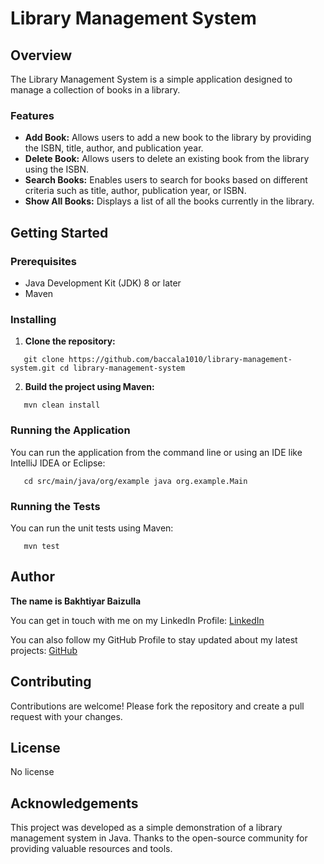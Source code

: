 # Library Management System

## Overview

The Library Management System is a simple application designed to manage a collection of books in a library.

### Features

* **Add Book:** Allows users to add a new book to the library by providing the ISBN, title, author, and publication year.
* **Delete Book:** Allows users to delete an existing book from the library using the ISBN.
* **Search Books:** Enables users to search for books based on different criteria such as title, author, publication year, or ISBN.
* **Show All Books:** Displays a list of all the books currently in the library.

## Getting Started

### Prerequisites

* Java Development Kit (JDK) 8 or later
* Maven

### Installing

1. **Clone the repository:**
````
   git clone https://github.com/baccala1010/library-management-system.git cd library-management-system
````
2. **Build the project using Maven:**
````
   mvn clean install
````

### Running the Application

You can run the application from the command line or using an IDE like IntelliJ IDEA or Eclipse:
````
   cd src/main/java/org/example java org.example.Main
````
### Running the Tests

You can run the unit tests using Maven:
````
   mvn test
````

## Author 
**The name is Bakhtiyar Baizulla**  

You can get in touch with me on my LinkedIn Profile: [LinkedIn](https://www.linkedin.com/in/bbaccala/)

You can also follow my GitHub Profile to stay updated about my latest projects: [GitHub](https://github.com/baccala1010)

## Contributing

Contributions are welcome! Please fork the repository and create a pull request with your changes.

## License

No license

## Acknowledgements

This project was developed as a simple demonstration of a library management system in Java.
Thanks to the open-source community for providing valuable resources and tools.